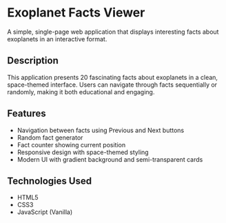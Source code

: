 # Exoplanet Facts Viewer

A simple, single-page web application that displays interesting facts about exoplanets in an interactive format.

## Description

This application presents 20 fascinating facts about exoplanets in a clean, space-themed interface. Users can navigate through facts sequentially or randomly, making it both educational and engaging.

## Features

- Navigation between facts using Previous and Next buttons
- Random fact generator
- Fact counter showing current position
- Responsive design with space-themed styling
- Modern UI with gradient background and semi-transparent cards

## Technologies Used

- HTML5
- CSS3
- JavaScript (Vanilla)

